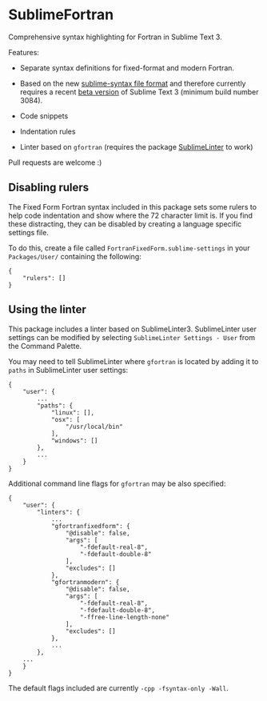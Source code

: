 SublimeFortran
==============

Comprehensive syntax highlighting for Fortran in Sublime Text 3.

Features:

 - Separate syntax definitions for fixed-format and modern Fortran.

 - Based on the new
   [sublime-syntax file format](http://www.sublimetext.com/docs/3/syntax.html)
   and therefore currently requires a recent [beta version](http://www.sublimetext.com/3)
   of Sublime Text 3 (minimum build number 3084).

 - Code snippets

 - Indentation rules

 - Linter based on `gfortran` (requires the package [SublimeLinter](https://github.com/SublimeLinter/SublimeLinter3) to work)

Pull requests are welcome :)

## Disabling rulers ##

The Fixed Form Fortran syntax included in this package sets some rulers to help code indentation and show where the 72 character limit is. If you find these distracting, they can be disabled by creating a language specific settings file.

To do this, create a file called `FortranFixedForm.sublime-settings` in your `Packages/User/` containing the following:
```
{
    "rulers": []
}
```




## Using the linter ##

This package includes a linter based on SublimeLinter3. SublimeLinter user settings can be modified by selecting `SublimeLinter Settings - User` from the Command Palette.

You may need to tell SublimeLinter where `gfortran` is located by adding it to `paths` in SublimeLinter user settings:

```
{
    "user": {
        ...
        "paths": {
            "linux": [],
            "osx": [
                "/usr/local/bin"
            ],
            "windows": []
        },
        ...
    }
}
```
Additional command line flags for `gfortran` may be also specified:
```
{
    "user": {
        "linters": {
            ...
            "gfortranfixedform": {
                "@disable": false,
                "args": [
                    "-fdefault-real-8",
                    "-fdefault-double-8"
                ],
                "excludes": []
            },
            "gfortranmodern": {
                "@disable": false,
                "args": [
                    "-fdefault-real-8",
                    "-fdefault-double-8",
                    "-ffree-line-length-none"
                ],
                "excludes": []
            },
            ...
        },
    ...
    }
}
```
The default flags included are currently `-cpp -fsyntax-only -Wall`.
